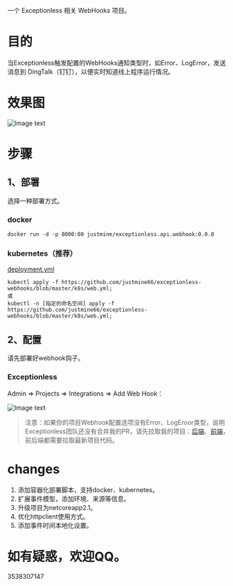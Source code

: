 一个 Exceptionless 相关 WebHooks 项目。

# 目的
当Exceptionless触发配置的WebHooks通知类型时，如Error、LogError，发送消息到 DingTalk（钉钉），以便实时知道线上程序运行情况。

# 效果图

![Image text](https://github.com/justmine66/exceptionless-webhooks/blob/master/result.png)

# 步骤
## 1、部署
   选择一种部署方式。
   ### docker

   ``` shell
   docker run -d -p 8000:80 justmine/exceptionless.api.webhook:0.0.0
   ```

### kubernetes（推荐）

[deployment.yml](https://github.com/justmine66/exceptionless-webhooks/blob/master/k8s/web.yml)

``` shell
kubectl apply -f https://github.com/justmine66/exceptionless-webhooks/blob/master/k8s/web.yml;
或
kubectl -n [指定的命名空间] apply -f https://github.com/justmine66/exceptionless-webhooks/blob/master/k8s/web.yml;
```
## 2、配置

请先部署好webhook钩子。

### Exceptionless

Admin => Projects => Integrations => Add Web Hook：

![Image text](https://github.com/justmine66/exceptionless-webhooks/blob/master/config.png)

>注意：如果你的项目Webhook配置选项没有Error、LogEroor类型，说明Exceptionless团队还没有合并我的PR，请先拉取我的项目：[后端](https://github.com/justmine66/Exceptionless)、[前端](https://github.com/justmine66/Exceptionless.UI)，前后端都需要拉取最新项目代码。

# changes

1. 添加容器化部署脚本，支持docker、kubernetes。
2. 扩展事件模型，添加环境、来源等信息。
3. 升级项目为netcoreapp2.1。
4. 优化httpclient使用方式。
5. 添加事件时间本地化设置。

# 如有疑惑，欢迎QQ。
3538307147
